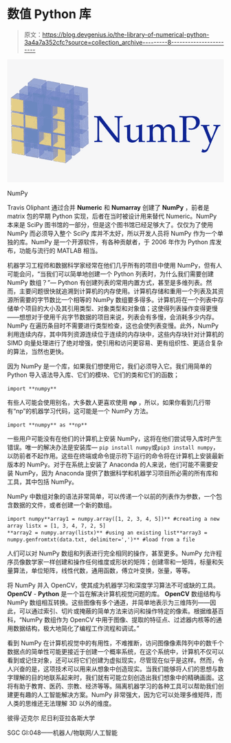 # 数值 Python 库

> 原文：<https://blog.devgenius.io/the-library-of-numerical-python-3a4a7a352cfc?source=collection_archive---------8----------------------->

![](img/25d268f973ade3577d6c27abfae7c87c.png)

NumPy

Travis Oliphant 通过合并 **Numeric** 和 **Numarray** 创建了 **NumPy** ，前者是 matrix 包的早期 Python 实现，后者在当时被设计用来替代 Numeric。NumPy 本来是 SciPy 图书馆的一部分，但是这个图书馆已经足够大了。仅仅为了使用 NumPy 而必须导入整个 SciPy 库并不太好，所以开发人员将 NumPy 作为一个单独的库。NumPy 是一个开源软件，有各种贡献者，于 2006 年作为 Python 库发布，功能与流行的 MATLAB 相当。

机器学习工程师和数据科学家经常在他们几乎所有的项目中使用 NumPy，但有人可能会问，“当我们可以简单地创建一个 Python 列表时，为什么我们需要创建 NumPy 数组？”— Python 有创建列表的常用内置方式，甚至是多维列表。然而，主要问题很快就追溯到计算机的内存使用。计算机存储和重用一个列表及其资源所需要的字节数比一个相等的 NumPy 数组要多得多。计算机将在一个列表中存储单个项目的大小及其引用类型、对象类型和对象值；这使得列表操作变得更慢——想想对于使用千兆字节数据的项目来说，列表会有多慢，会消耗多少内存。NumPy 在遍历条目时不需要进行类型检查，这也会使列表变慢。此外，NumPy 利用连续内存，其中阵列资源连续位于连续的内存块中，这些内存块针对计算机的 SIMD 向量处理进行了绝对增强，使引用和访问更容易、更有组织性、更适合复杂的算法，当然也更快。

因为 NumPy 是一个库，如果我们想使用它，我们必须导入它。我们用简单的 Python 导入语法导入库、它们的模块、它们的类和它们的函数；

```
import **numpy**
```

有些人可能会使用别名，大多数人更喜欢使用 **np** ，所以，如果你看到几行带有“np”的机器学习代码，这可能是一个 NumPy 方法。

```
import **numpy** as **np**
```

一些用户可能没有在他们的计算机上安装 NumPy，这将在他们尝试导入库时产生错误。唯一的解决办法是安装库— `pip install numpy`或`pip3 install numpy`，以防前者不起作用。这些在终端或命令提示符下运行的命令将在计算机上安装最新版本的 NumPy。对于在系统上安装了 Anaconda 的人来说，他们可能不需要安装 NumPy，因为 Anaconda 提供了数据科学和机器学习项目所必需的所有库和工具，其中包括 NumPy。

NumPy 中数组对象的语法非常简单，可以传递一个以前的列表作为参数，一个包含数据的文件，或者创建一个新的数组。

```
import numpy**array1 = numpy.array([1, 2, 3, 4, 5])** #creating a new array listx = [1, 3, 4, 7, 2, 5]
**array2 = numpy.array(listx)** #using an existing list**array3 = numpy.genfromtxt(data.txt, delimiter=',')** #load from a file
```

人们可以对 NumPy 数组和列表进行完全相同的操作，甚至更多。NumPy 允许程序员像数学家一样创建和操作任何维度或形状的矩阵；创建零和一矩阵，标量和矢量算法，单位矩阵，线性代数，通用函数，傅立叶变换，张量，等等。

将 NumPy 并入 OpenCV，使其成为机器学习和深度学习算法不可或缺的工具。 **OpenCV** - **Python** 是一个旨在解决计算机视觉问题的库。 **OpenCV** 数组结构与 NumPy 数组相互转换。这些图像有多个通道，并简单地表示为三维阵列——因此，可以通过索引、切片或掩蔽的简单方法来访问和操作特定的像素。根据维基百科，“NumPy 数组作为 OpenCV 中用于图像、提取的特征点、过滤器内核等的通用数据结构，极大地简化了编程工作流程和调试。”

看到 NumPy 在计算机视觉中的有用性，不难推断，访问图像像素阵列中的数千个数据点的简单性可能更接近于创建一个概率系统，在这个系统中，计算机不仅可以看到或记住对象，还可以将它们创建为虚拟现实，尽管现在似乎是这样。然而，令人兴奋的是，这项技术可以用来从想象中创造现实。当我们能够将人们的思想与数字理解的目的地联系起来时，我们就有可能立刻创造出我们想象中的精确画面。这将有助于教育、医药、宗教、经济等等。隔离机器学习的各种工具可以帮助我们创建更有趣的人工智能解决方案。NumPy 非常强大，因为它可以处理多维矩阵，而人类的思维还无法理解 3D 以外的维度。

彼得·迈克尔
尼日利亚拉各斯大学

SGC GI:048——机器人/物联网/人工智能